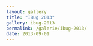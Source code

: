 ```yaml
---
layout: gallery
title: "IBUg 2013"
gallery: ibug-2013
permalink: /galerie/ibug-2013/
date: 2013-09-01
---
```


